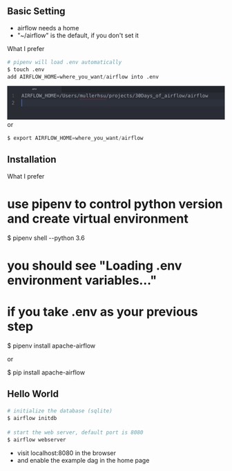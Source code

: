 ## Basic Setting
- airflow needs a home
- "~/airflow" is the default, if you don't set it

What I prefer

```python
# pipenv will load .env automatically
$ touch .env
add AIRFLOW_HOME=where_you_want/airflow into .env
```
![alt .env](imgs/env.png)
or
```python
$ export AIRFLOW_HOME=where_you_want/airflow
```


Installation
------------
What I prefer

# use pipenv to control python version and create virtual environment
$ pipenv shell --python 3.6
# you should see "Loading .env environment variables…"
# if you take .env as your previous step
$ pipenv install apache-airflow

or

$ pip install apache-airflow


## Hello World
```python
# initialize the database (sqlite)
$ airflow initdb

# start the web server, default port is 8080
$ airflow webserver
```
- visit localhost:8080 in the browser
- and enable the example dag in the home page
